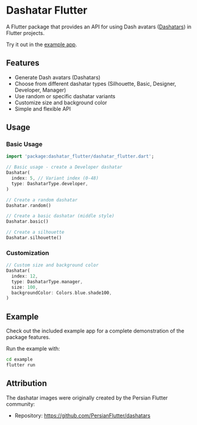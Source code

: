 # Dashatar Flutter

A Flutter package that provides an API for using Dash avatars ([Dashatars](https://github.com/PersianFlutter/dashatars)) in Flutter projects.

Try it out in the [example app](https://intuosol.github.io/dashatar_flutter/).

## Features

- Generate Dash avatars (Dashatars)
- Choose from different dashatar types (Silhouette, Basic, Designer, Developer, Manager)
- Use random or specific dashatar variants
- Customize size and background color
- Simple and flexible API

## Usage

### Basic Usage

```dart
import 'package:dashatar_flutter/dashatar_flutter.dart';

// Basic usage - create a Developer dashatar
Dashatar(
  index: 5, // Variant index (0-48)
  type: DashatarType.developer,
)

// Create a random dashatar
Dashatar.random()

// Create a basic dashatar (middle style)
Dashatar.basic()

// Create a silhouette
Dashatar.silhouette()
```

### Customization

```dart
// Custom size and background color
Dashatar(
  index: 12,
  type: DashatarType.manager,
  size: 100,
  backgroundColor: Colors.blue.shade100,
)
```

## Example

Check out the included example app for a complete demonstration of the package features.

Run the example with:

```bash
cd example
flutter run
```

## Attribution

The dashatar images were originally created by the Persian Flutter community:

- Repository: https://github.com/PersianFlutter/dashatars
